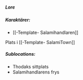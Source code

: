 

##### Lore

##### Karaktärer:
- [[-Template-  Salamihandlaren]]


Plats i [[-Template- SalamiTown]]
##### Sublocations:
- Thodaks sittplats
- Salamihandlarens frys

